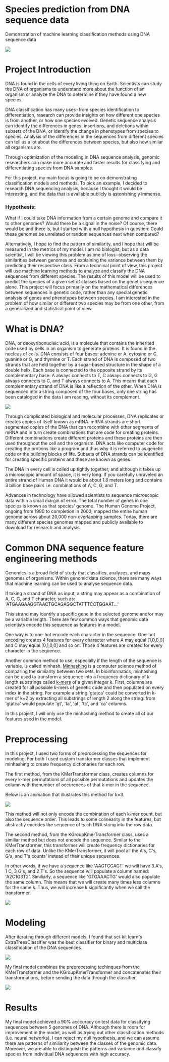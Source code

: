 # Species prediction from DNA sequence data
Demonstration of machine learning classification methods using DNA sequence data

![](img/DNA_intro_background.jpg)


# Project Introduction

DNA is found in the cells of every living thing on Earth. Scientists can study the DNA of organisms to understand more about the function of an organism or analyze the DNA to determine if they have found a new species.

DNA classification has many uses - from species identification to differentiation, research can provide insights on how different one species is from another, or how one species evolved. Genetic sequence analysis can identify the differences in genes, insertions, and deletions within subsets of the DNA, or identify the change in phenotypes from species to species. Analysis of the differences in the sequences from different species can tell us a lot about the differences between species, but also how similar all organisms are.

Through optimization of the modeling in DNA sequence analysis, genomic researchers can make more accurate and faster results for classifying and differentiating species from DNA samples.

For this project, my main focus is going to be on demonstrating classification models and methods. To pick an example, I decided to research DNA sequencing analysis, because I thought it would be interesting, and the data that is available publicly is astonishingly immense.


### Hypothesis:

What if I could take DNA information from a certain genome and compare it to other genomes? Would there be a signal in the noise? Of course, there would be and there is, but I started with a null hypothesis in question: Could these genomes be unrelated or random sequences next when compared?

Alternatively, I hope to find the pattern of similarity, and I hope that will be measured in the metrics of my model. I am no biologist, but as a data scientist, I will be viewing this problem as one of loss - observing the similarities between genomes and explaining the variance between them by predicting their respective class. From a technical point of view, this project will use machine learning methods to analyze and classify the DNA sequences from different species. The results of this model will be used to predict the species of a given set of classes based on the genetic sequence alone. This project will focus primarily on the mathematical differences between sequences in genetic code, rather than any special genetic analysis of genes and phenotypes between species. I am interested in the problem of how similar or different two species may be from one other, from a generalized and statistical point of view.

# What is DNA?

DNA, or deoxyribonucleic acid, is a molecule that contains the inherited code used by cells in an organism to generate proteins. It is found in the nucleus of cells. DNA consists of four bases: adenine or A, cytosine or C, guanine or G, and thymine or T. Each strand of DNA is composed of two strands that are held together by a sugar-based structure in the shape of a double helix. Each base is connected to the opposite strand by its complementary base: A always connects to T, C always connects to G, G always connects to C, and T always connects to A. This means that each complementary strand of DNA is like a reflection of the other. When DNA is sequenced into a string composed of the four bases, only one string has been cataloged in the data I am reading, without its complement.

![](img/DNA.jpeg)

Through complicated biological and molecular processes, DNA replicates or creates copies of itself known as mRNA. mRNA strands are short segmented copies of the DNA that can recombine with other segments of mRNA and in turn create combinations that are code for creating proteins. Different combinations create different proteins and these proteins are then used throughout the cell and the organism. DNA acts like computer code for creating the proteins like a program and thus why it is referred to as genetic code or the building blocks of life. Subsets of DNA strands can be identified for creating specific proteins and these are known as genes.

The DNA in every cell is coiled up tightly together, and although it takes up a microscopic amount of space, it is very long. If you carefully unraveled an entire strand of Human DNA it would be about 1.8 meters long and contains 3 billion base pairs i.e. combinations of A, C, G, and T.

Advances in technology have allowed scientists to sequence microscopic data within a small margin of error. The total number of genes in one species is known as that species' genome. The Human Genome Project, ongoing from 1990 to completion in 2003, mapped the entire human genome across about 20,000 non-overlapping samples. Today, there are many different species genomes mapped and publicly available to download for research and analysis.

# Common DNA sequence feature engineering methods

Genomics is a broad field of study that classifies, analyzes, and maps genomes of organisms. Within genomic data science, there are many ways that machine learning can be used to analyse sequence data.

If taking a strand of DNA as input, a string may appear as a combination of A, C, G, and T character, such as:
'ATGAAGAAGGTAACTGCAGAGGCTATTTCCTGGAAT...'

This strand may identify a specific gene in the selected genome and/or may be a variable length. There are few common ways that genomic data scientists encode this sequence as features in a model.

One way is to one-hot encode each character in the sequence. One-hot encoding creates 4 features for every character where A may equal [1,0,0,0] and C may equal [0,1,0,0] and so on. Those 4 features are created for every character in the sequence.

Another common method to use, especially if the length of the sequence is variable, is called minhash. [Minhashing](https://en.wikipedia.org/wiki/MinHash) is a computer science method of comparing the similarity between two sets. In bioinformatics, minhashing can be used to transform a sequence into a frequency dictionary of k-length substrings called [k-mers](https://en.wikipedia.org/wiki/K-mer) of a given integer k. First, columns are created for all possible k-mers of genetic code and then populated on every index in the string. For example a string 'gtatca' could be converted in k-mer of k=2 by extracting all substrings of length 2 along the string: from 'gtatca' would populate 'gt', 'ta', 'at', 'tc', and 'ca' columns.


In this project, I will only use the minhashing method to create all of our features used in the model.

# Preprocessing

In this project, I used two forms of preprocessing the sequences for modeling. For both I used custom transformer classes that implement minhashing to create frequency dictionaries for each row. 

The first method, from the KMerTransformer class, creates columns for every k-mer permutations of all possible permutations and updates the column with thenumber of occurences of that k-mer in the sequence.

Below is an animation that illustrates this method for k=3.

![](img/kmer_animation.gif)

This method will not only encode the combination of each k-mer count, but also the sequence order. This leads to some colinearity in the features, but abstractly encodes the sequence of each DNA string into the row data.

The second method, from the KGroupKmerTransformer class, uses a similiar method but does not encode the sequence. Similar to the KMerTransformer, this transformer will create frequency dictionaries for each row of data. Unlike the KMerTransformer, it will pool all the A's, C's, G's, and T's counts' instead of their unique sequences.

In other words, if we have a sequence like 'AAGTCGAGT' we will have 3 A's, 1 C, 3 G's, and 2 T's. So the sequence will populate a column named: 'A2C1G3T2'. Similiarly, a sequence like 'GTGAAACTG' would also populate the same column. This means that we will create many times less columns for the same k. Thus, we will increase k significantly when we call the transformer.

![](img/kgroup_animation.gif)

# Modeling

After iterating through different models, I found that sci-kit learn's ExtraTreesClassifier was the best classifier for binary and multiclass classification of the DNA sequences. 

![](img/graphs/gridsearch_bestclassifier.png)

My final model combines the preprocessing techinques from the KMerTransformer and the KGroupKmerTransformer and concatenates their transformations, before sending the data through the classifier.

![](img/graphs/final_model.png)

# Results

My final model achieved a 90% acccuracy on test data for classifying sequences between 5 genomes of DNA. Although there is room for improvement in the model, as well as trying out other classification methods (i.e. neural networks), I can reject my null hypothesis, and we can assume there are patterns of similiarity between the classes of the genomic data. Moreover, we are able to distinguish the patterns and variance and classify species from individual DNA sequences with high accuracy.
